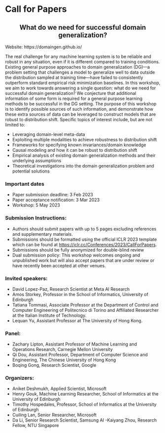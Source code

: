 # Call for Papers

<h2 style="text-align: center;"> What do we need for successful domain generalization?</h2> 

<p> Website: https://domaingen.github.io/ </p>

The real challenge for any machine learning system is to be reliable and robust in any situation, even if it is different compared to training conditions. Existing general purpose approaches to domain generalization (DG)—a problem setting that challenges a model to generalize well to data outside the distribution sampled at training time—have failed to consistently outperform standard empirical risk minimization baselines. In this workshop, we aim to work towards answering a single question: what do we need for successful domain generalization? We conjecture that additional information of some form is required for a general purpose learning methods to be successful in the DG setting. The purpose of this workshop is to identify possible sources of such information, and demonstrate how these extra sources of data can be leveraged to construct models that are robust to distribution shift. Specific topics of interest include, but are not limited to:
- Leveraging domain-level meta-data
- Exploiting multiple modalities to achieve robustness to distribution shift
- Frameworks for specifying known invariances/domain knowledge
- Causal modeling and how it can be robust to distribution shift
- Empirical analysis of existing domain generalization methods and their underlying assumptions
- Theoretical investigations into the domain generalization problem and potential solutions

### Important dates

- Paper submission deadline: 3 Feb 2023
- Paper acceptance notification: 3 Mar 2023
- Workshop: 5 May 2023


### Submission Instructions:
- Authors should submit papers with up to 5 pages excluding references and supplementary materials.
- Submissions should be formatted using the official ICLR 2023 template which can be found at https://iclr.cc/Conferences/2023/CallForPapers.
- Submissions should be fully anonymized for double-blind review
- Dual submission policy: This workshop welcomes ongoing and unpublished work but will also accept papers that are under review or have recently been accepted at other venues.

### Invited speakers:
- David Lopez-Paz, Research Scientist at Meta AI Research
- Amos Storkey, Professor in the School of Informatics, University of Edinburgh
- Tatiana Tommasi, Associate Professor at the Department of Control and Computer Engineering of Politecnico di Torino and Affiliated Researcher at the Italian Institute of Technology.
- Lequan Yu, Assistant Professor at The University of Hong Kong.


### Panel:
- Zachary Lipton, Assistant Professor of Machine Learning and Operations Research, Carnegie Mellon University
- Qi Dou, Assistant Professor, Department of Computer Science and Engineering, The Chinese University of Hong Kong
- Boqing Gong, Research Scientist, Google


### Organizers:
- Aniket Deshmukh, Applied Scientist, Microsoft
- Henry Gouk, Machine Learning Researcher, School of Informatics at the University of Edinburgh
- Timothy Hospedales, Professor, School of Informatics at the University of Edinburgh
- Cuiling Lan, Senior Researcher, Microsoft
- Da Li, Senior Research Scientist, Samsung AI
-Kaiyang Zhou, Research Fellow, NTU Singapore

